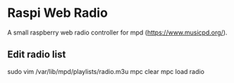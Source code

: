 # Raspi Web Radio

A small raspberry web radio controller for mpd (https://www.musicpd.org/).

## Edit radio list

sudo vim /var/lib/mpd/playlists/radio.m3u
mpc clear
mpc load radio
